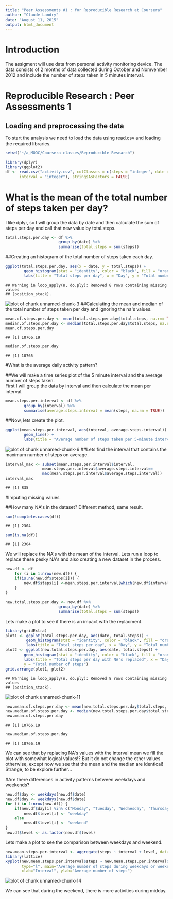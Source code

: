 ```yaml
---
title: "Peer Assessments #1 : for Reproducible Research at Coursera"
author: "Claude Landry"
date: "August 11, 2015"
output: html_document
---
```

# Introduction
The assigment will use data from personal activity monitoring device. The data consists of 2 months of data collected during October and Nomvember 2012 and include the number of steps taken in 5 minutes interval. 

# Reproducible Research : Peer Assessments 1  

## Loading and preprocessing the data
To start the analysis we need to load the data using read.csv and loading the required libraries. 


```r
setwd("~/a_MOOC/Coursera classes/Reproducible Research")

library(dplyr)
library(ggplot2)
df <- read.csv("activity.csv", colClasses = c(steps = "integer", date = "Date", 
      interval = "integer"), stringsAsFactors = FALSE)
```

# What is the mean of the total number of steps taken per day?
I like dplyr, so I will group the data by date and then calculate the sum of steps per day and call that new value by total.steps.


```r
total.steps.per.day <- df %>% 
                       group_by(date) %>% 
                       summarise(total.steps = sum(steps))
```
##Creating an histogram of the total number of steps taken each day.


```r
ggplot(total.steps.per.day, aes(x = date, y = total.steps)) +
        geom_histogram(stat = "identity", color = "black", fill = "orange") +
        labs(title = "Total steps per day", x = "Day", y = "Total number of steps")
```

```
## Warning in loop_apply(n, do.ply): Removed 8 rows containing missing values
## (position_stack).
```

![plot of chunk unnamed-chunk-3](figure/unnamed-chunk-3-1.png) 
##Calculating the mean and median of the total number of steps taken per day and ignoring the na's values. 

```r
mean.of.steps.per.day <- mean(total.steps.per.day$total.steps, na.rm= TRUE)
median.of.steps.per.day <- median(total.steps.per.day$total.steps, na.rm= TRUE)
mean.of.steps.per.day
```

```
## [1] 10766.19
```

```r
median.of.steps.per.day
```

```
## [1] 10765
```
#What is the average daily activity pattern?

##We will make a time series plot of the 5 minute interval and the average number of steps taken.  
First I will group the data by interval and then calculate the mean per interval. 

```r
mean.steps.per.interval <- df %>% 
        group_by(interval) %>% 
        summarise(average.steps.interval = mean(steps, na.rm = TRUE))
```
##Now, lets create the plot.

```r
ggplot(mean.steps.per.interval, aes(interval, average.steps.interval)) +
        geom_line() +
        labs(title = "Average number of steps taken per 5-minute interval", x = "Interval",         y = "Average number of steps")
```

![plot of chunk unnamed-chunk-6](figure/unnamed-chunk-6-1.png) 
##Lets find the interval that contains the maximum number of steps on average.

```r
interval_max <- subset(mean.steps.per.interval$interval,
                mean.steps.per.interval$average.steps.interval==
                max(mean.steps.per.interval$average.steps.interval))
interval_max
```

```
## [1] 835
```

#Imputing missing values

##How many NA's in the dataset?
Different method, same result.

```r
sum(!complete.cases(df))
```

```
## [1] 2304
```

```r
sum(is.na(df))
```

```
## [1] 2304
```
We will replace the NA's with the mean of the interval. Lets run a loop to replace these pesky NA's and also creating a new dataset in the process.

```r
new.df <- df
    for (i in 1:nrow(new.df)) {
    if(is.na(new.df$steps[i])) {
        new.df$steps[i] <-mean.steps.per.interval[which(new.df$interval[i] ==                       mean.steps.per.interval$interval), ]$average.steps.interval
    }
}
```


```r
new.total.steps.per.day <- new.df %>% 
                       group_by(date) %>% 
                       summarise(total.steps = sum(steps))
```

Lets make a plot to see if there is an impact with the replacment.


```r
library(gridExtra)
plot1 <- ggplot(total.steps.per.day, aes(date, total.steps)) +
         geom_histogram(stat = "identity", color = "black", fill = "orange") +
         labs(title = "Total steps per day", x = "Day", y = "Total number of steps")
plot2 <- ggplot(new.total.steps.per.day, aes(date, total.steps)) +
        geom_histogram(stat = "identity", color = "black", fill = "orange") +
        labs(title = "Total steps per day with NA's replaced", x = "Day", 
        y = "Total number of steps")
grid.arrange(plot1, plot2)
```

```
## Warning in loop_apply(n, do.ply): Removed 8 rows containing missing values
## (position_stack).
```

![plot of chunk unnamed-chunk-11](figure/unnamed-chunk-11-1.png) 



```r
new.mean.of.steps.per.day <- mean(new.total.steps.per.day$total.steps, na.rm= TRUE)
new.median.of.steps.per.day <- median(new.total.steps.per.day$total.steps, na.rm= TRUE)
new.mean.of.steps.per.day
```

```
## [1] 10766.19
```

```r
new.median.of.steps.per.day
```

```
## [1] 10766.19
```

We can see that by replacing NA's values with the interval mean we fill the plot with somewhat logical values!? But it do not change the other values otherwise, except
now we see that the mean and the median are identical! Strange, to be explore further...

#Are there differences in activity patterns between weekdays and weekends?


```r
new.df$day <- weekdays(new.df$date)
new.df$day <- weekdays(new.df$date)
for (i in 1:nrow(new.df)) {
    if(new.df$day[i] %in% c("Monday", "Tuesday", "Wednesday", "Thursday", "Friday")) 
        new.df$level[i] <- "weekday"
    else
        new.df$level[i] <- "weekend"
}
new.df$level <- as.factor(new.df$level)
```

Lets make a plot to see the comparison between weekdays and weekend.


```r
new.mean.steps.per.interval <- aggregate(steps ~ interval + level, data = new.df, mean)
library(lattice)
xyplot(new.mean.steps.per.interval$steps ~ new.mean.steps.per.interval$interval | new.mean.steps.per.interval$level, layout=c(1,2), 
       type="l", main="Average number of steps during weekdays or weekend", 
       xlab="Interval", ylab="Average number of steps")
```

![plot of chunk unnamed-chunk-14](figure/unnamed-chunk-14-1.png) 

We can see that during the weekend, there is more activities during midday.
